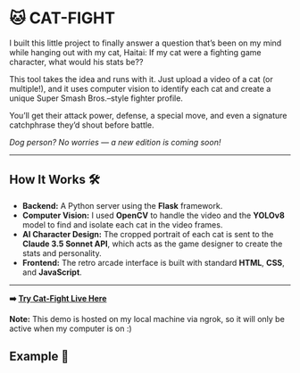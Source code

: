 # 🐱 CAT-FIGHT

I built this little project to finally answer a question that’s been on my mind while hanging out with my cat, Haitai:
If my cat were a fighting game character, what would his stats be??

This tool takes the idea and runs with it. Just upload a video of a cat (or multiple!), and it uses computer vision to identify each cat and create a unique Super Smash Bros.–style fighter profile.

You’ll get their attack power, defense, a special move, and even a signature catchphrase they’d shout before battle.

*Dog person? No worries — a new edition is coming soon!*

---

## How It Works 🛠️

*   **Backend:** A Python server using the **Flask** framework.
*   **Computer Vision:** I used **OpenCV** to handle the video and the **YOLOv8** model to find and isolate each cat in the video frames.
*   **AI Character Design:** The cropped portrait of each cat is sent to the **Claude 3.5 Sonnet API**, which acts as the game designer to create the stats and personality.
*   **Frontend:** The retro arcade interface is built with standard **HTML**, **CSS**, and **JavaScript**.

---


**➡️ [Try Cat-Fight Live Here](https://a05c-2601-640-8d01-5720-b4a1-7bb2-9838-3ef6.ngrok-free.app/)**

**Note:** This demo is hosted on my local machine via ngrok, so it will only be active when my computer is on :)


## Example 📸 




